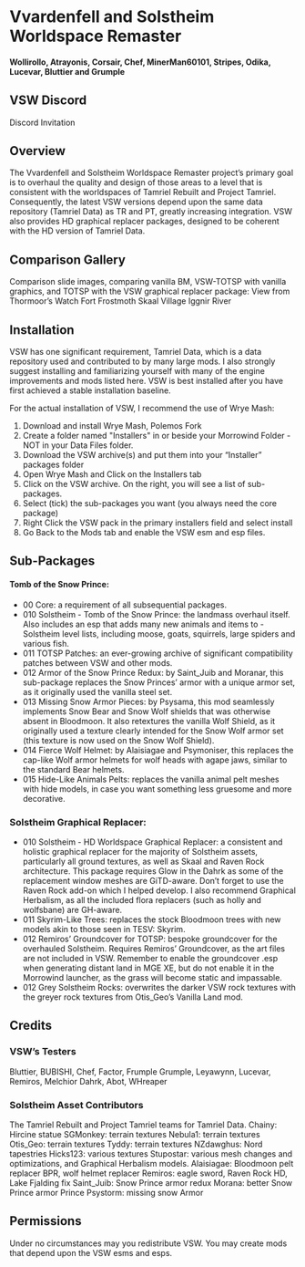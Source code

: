 # Vvardenfell and Solstheim Worldspace Remaster

#### Wollirollo, Atrayonis, Corsair, Chef, MinerMan60101, Stripes, Odika, Lucevar, Bluttier and Grumple


## VSW Discord
Discord Invitation


## Overview
The Vvardenfell and Solstheim Worldspace Remaster project’s primary goal is to overhaul the quality and design of those areas to a level that is consistent with the worldspaces of Tamriel Rebuilt and Project Tamriel. Consequently, the latest VSW versions depend upon the same data repository (Tamriel Data) as TR and PT, greatly increasing integration. VSW also provides HD graphical replacer packages, designed to be coherent with the HD version of Tamriel Data.


## Comparison Gallery
Comparison slide images, comparing vanilla BM, VSW-TOTSP with vanilla graphics, and TOTSP with the VSW graphical replacer package:
View from Thormoor’s Watch
Fort Frostmoth
Skaal Village
Iggnir River


## Installation
VSW has one significant requirement, Tamriel Data, which is a data repository used and contributed to by many large mods. I also strongly suggest installing and familiarizing yourself with many of the engine improvements and mods listed here. VSW is best installed after you have first achieved a stable installation baseline. 

For the actual installation of VSW, I recommend the use of Wrye Mash:
1. Download and install Wrye Mash, Polemos Fork
2. Create a folder named "Installers" in or beside your Morrowind Folder - NOT in your Data Files folder.
3. Download the VSW archive(s) and put them into your “Installer” packages folder
4. Open Wrye Mash and Click on the Installers tab
5. Click on the VSW archive. On the right, you will see a list of sub-packages. 
6. Select (tick) the sub-packages you want (you always need the core package)
7. Right Click the VSW pack in the primary installers field and select install
8. Go Back to the Mods tab and enable the VSW esm and esp files.


## Sub-Packages

#### Tomb of the Snow Prince:
- 00 Core: a requirement of all subsequential packages.
- 010 Solstheim - Tomb of the Snow Prince: the landmass overhaul itself. Also includes an esp that adds many new animals and items to - Solstheim level lists, including moose, goats, squirrels, large spiders and various fish.
- 011 TOTSP Patches: an ever-growing archive of significant compatibility patches between VSW and other mods.
- 012 Armor of the Snow Prince Redux: by Saint_Juib and Moranar, this sub-package replaces the Snow Princes’ armor with a unique armor set, as it originally used the vanilla steel set.
- 013 Missing Snow Armor Pieces: by Psysama, this mod seamlessly implements Snow Bear and Snow Wolf shields that was otherwise absent in Bloodmoon. It also retextures the vanilla Wolf Shield, as it originally used a texture clearly intended for the Snow Wolf armor set (this texture is now used on the Snow Wolf Shield).
- 014 Fierce Wolf Helmet: by Alaisiagae and Psymoniser, this replaces the cap-like Wolf armor helmets for wolf heads with agape jaws, similar to the standard Bear helmets.
- 015 Hide-Like Animals Pelts: replaces the vanilla animal pelt meshes with hide models, in case you want something less gruesome and more decorative. 

### Solstheim Graphical Replacer:
- 010 Solstheim - HD Worldspace Graphical Replacer: a consistent and holistic graphical replacer for the majority of Solstheim assets, particularly all ground textures, as well as Skaal and Raven Rock architecture. This package requires Glow in the Dahrk as some of the replacement window meshes are GiTD-aware. Don’t forget to use the Raven Rock add-on which I helped develop. I also recommend Graphical Herbalism, as all the included flora replacers (such as holly and wolfsbane) are GH-aware.
- 011 Skyrim-Like Trees: replaces the stock Bloodmoon trees with new models akin to those seen in TESV: Skyrim.
- 012 Remiros’ Groundcover for TOTSP: bespoke groundcover for the overhauled Solstheim. Requires Remiros’ Groundcover, as the art files are not included in VSW. Remember to enable the groundcover .esp when generating distant land in MGE XE, but do not enable it in the Morrowind launcher, as the grass will become static and impassable.
- 012 Grey Solstheim Rocks: overwrites the darker VSW rock textures with the greyer rock textures from Otis_Geo’s Vanilla Land mod.


## Credits

### VSW’s Testers
Bluttier, BUBISHI, Chef, Factor, Frumple Grumple, Leyawynn, Lucevar, Remiros, Melchior Dahrk, Abot, WHreaper

### Solstheim Asset Contributors
The Tamriel Rebuilt and Project Tamriel teams for Tamriel Data.
Chainy: Hircine statue
SGMonkey: terrain textures
Nebula1: terrain textures
Otis_Geo: terrain textures
Tyddy: terrain textures
NZdawghus: Nord tapestries
Hicks123: various textures
Stupostar: various mesh changes and optimizations, and Graphical Herbalism models.
Alaisiagae: Bloodmoon pelt replacer BPR, wolf helmet replacer
Remiros: eagle sword, Raven Rock HD, Lake Fjalding fix
Saint_Juib: Snow Prince armor redux
Morana: better Snow Prince armor
Prince Psystorm: missing snow Armor


## Permissions
Under no circumstances may you redistribute VSW. You may create mods that depend upon the VSW esms and esps. 

